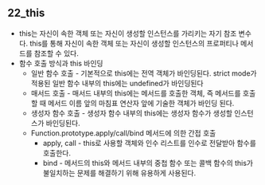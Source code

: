 ## 22_this

- this는 자신이 속한 객체 또는 자신이 생성할 인스턴스를 가리키는 자기 참조 변수다. this를 통해 자신이 속한 객체  또는 자신이 생성할 인스턴스의 프로퍼티나 메서드를 참조할 수 있다.
- 함수 호출 방식과 this 바인딩
    - 일반 함수 호출 - 기본적으로 this에는 전역 객체가 바인딩된다. strict mode가 적용된 일반 함수 내부의 this에는 undefined가 바인딩된다
    - 매서드 호출 - 매서드 내부의 this에는 메서드를 호출한 객체, 즉 메서드를 호출할 때 메서드 이름 앞의 마침표 연산자 앞에 기술한 객체가 바인딩 된다.
    - 생성자 함수 호출 - 생성자 함수 내부의 this에는 생성자 함수가 생성할 인스턴스가 바인딩된다.
    - Function.prototype.apply/call/bind 메서드에 의한 간접 호출
        - apply, call - this로 사용할 객체와 인수 리스트를 인수로 전달받아 함수를 호출한다.
        - bind - 메서드의 this와 메서드 내부의 중첩 함수 또는 콜백 함수의 this가  불일치하는 문제를 해결하기 위해 유용하게 사용된다.
